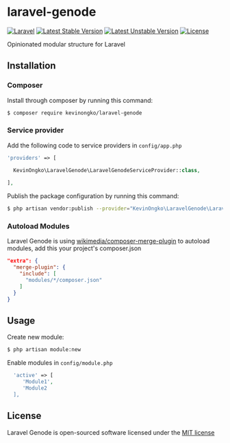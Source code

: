 # laravel-genode

[![Laravel](https://img.shields.io/badge/laravel-5-orange.svg)](http://laravel.com)
[![Latest Stable Version](https://poser.pugx.org/kevinongko/laravel-genode/v/stable)](https://packagist.org/packages/kevinongko/laravel-genode)
[![Latest Unstable Version](https://poser.pugx.org/kevinongko/laravel-genode/v/unstable)](https://packagist.org/packages/kevinongko/laravel-genode)
[![License](https://poser.pugx.org/kevinongko/laravel-genode/license)](https://github.com/kevinongko/laravel-genode/blob/master/LICENSE)

Opinionated modular structure for Laravel


## Installation
### Composer
Install through composer by running this command:

```sh
$ composer require kevinongko/laravel-genode
```
### Service provider
Add the following code to service providers in `config/app.php`
```php
'providers' => [

  KevinOngko\LaravelGenode\LaravelGenodeServiceProvider::class,
  
],
```

Publish the package configuration by running this command:
```sh
$ php artisan vendor:publish --provider="KevinOngko\LaravelGenode\LaravelGenodeServiceProvider"
```

### Autoload Modules
Laravel Genode is using [wikimedia/composer-merge-plugin](https://github.com/wikimedia/composer-merge-plugin) to autoload modules, add this your project's composer.json
```json
"extra": {
  "merge-plugin": {
    "include": [
      "modules/*/composer.json"
    ]
  }
}
```

## Usage
Create new module:
```sh
$ php artisan module:new
```

Enable modules in `config/module.php`
```php
  'active' => [
     'Module1',
     'Module2
  ],
```


## License

Laravel Genode is open-sourced software licensed under the [MIT license](http://opensource.org/licenses/MIT)
